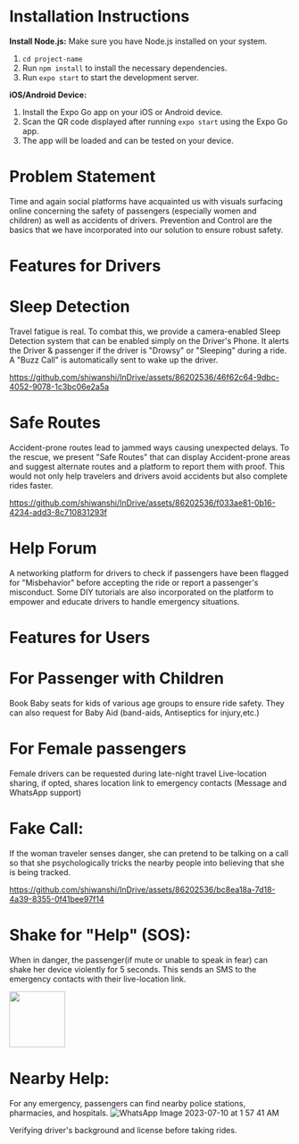 # Installation Instructions

**Install Node.js:** Make sure you have Node.js installed on your system.

1. `cd project-name`
2. Run `npm install` to install the necessary dependencies.
3. Run `expo start` to start the development server.

**iOS/Android Device:**

1. Install the Expo Go app on your iOS or Android device.
2. Scan the QR code displayed after running `expo start` using the Expo Go app.
3. The app will be loaded and can be tested on your device.

# Problem Statement
Time and again social platforms have acquainted us with visuals surfacing online concerning the safety of passengers (especially women and children) as well as accidents of drivers.
Prevention and Control are the basics that we have incorporated into our solution to ensure robust safety.

# Features for Drivers
# Sleep Detection
Travel fatigue is real. To combat this, we provide a camera-enabled Sleep Detection system that can be enabled simply on the Driver's Phone. It alerts the Driver & passenger if the driver is "Drowsy" or "Sleeping" during a ride. A "Buzz Call" is automatically sent to wake up the driver.


https://github.com/shiwanshi/InDrive/assets/86202536/46f62c64-9dbc-4052-9078-1c3bc06e2a5a




# Safe Routes
Accident-prone routes lead to jammed ways causing unexpected delays. To the rescue, we present "Safe Routes" that can display Accident-prone areas and suggest alternate routes and a platform to report them with proof. This would not only help travelers and drivers avoid accidents but also complete rides faster.


https://github.com/shiwanshi/InDrive/assets/86202536/f033ae81-0b16-4234-add3-8c710831293f



# Help Forum
A networking platform for drivers to check if passengers have been flagged for "Misbehavior" before accepting the ride or report a passenger's misconduct. Some DIY tutorials are also incorporated on the platform to empower and educate drivers to handle emergency situations.

# Features for Users
# For Passenger with Children
Book Baby seats for kids of various age groups to ensure ride safety. They can also request for Baby Aid (band-aids, Antiseptics for injury,etc.)

# For Female passengers
Female drivers can be requested during late-night travel
Live-location sharing, if opted, shares location link to emergency contacts (Message and WhatsApp support)
# Fake Call: 
If the woman traveler senses danger, she can pretend to be talking on a call so that she psychologically tricks the nearby people into believing that she is being tracked.


https://github.com/shiwanshi/InDrive/assets/86202536/bc8ea18a-7d18-4a39-8355-0f41bee97f14



# Shake for "Help" (SOS):
When in danger, the passenger(if mute or unable to speak in fear) can shake her device violently for 5 seconds. This sends an SMS to the emergency contacts with their live-location link.


<img src="https://github.com/shiwanshi/InDrive/assets/86202536/83204b22-6076-4c75-913b-8106ee40567e" width="100">


# Nearby Help:
For any emergency, passengers can find nearby police stations, pharmacies, and hospitals.
![WhatsApp Image 2023-07-10 at 1 57 41 AM](https://github.com/shiwanshi/InDrive/assets/86202536/2cc38ff0-0729-47d8-8da3-53ce6ac4afd5)

Verifying driver's background and license before taking rides.



